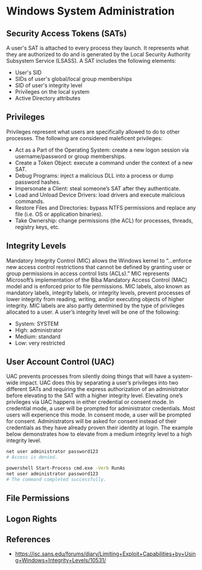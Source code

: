 # Windows System Administration

## Security Access Tokens (SATs)
A user's SAT is attached to every process they launch. It represents what they are authorized to do and is generated by the Local Security Authority Subsystem Service (LSASS). A SAT includes the following elements:
* User's SID
* SIDs of user's global/local group memberships
* SID of user's integrity level
* Privileges on the local system
* Active Directory attributes

## Privileges 
Privileges represent what users are specifically allowed to do to other processes. The following are considered maleficent privileges: 
* Act as a Part of the Operating System: create a new logon session via username/password or group memberships. 
* Create a Token Object: execute a command under the context of a new SAT. 
* Debug Programs: inject a malicious DLL into a process or dump password hashes.
* Impersonate a Client: steal someone’s SAT after they authenticate. 
* Load and Unload Device Drivers: load drivers and execute malicious commands.  
* Restore Files and Directories: bypass NTFS permissions and replace any file (i.e. OS or application binaries).
* Take Ownership: change permissions (the ACL) for processes, threads, registry keys, etc.

## Integrity Levels
Mandatory Integrity Control (MIC) allows the Windows kernel to “...enforce new access control restrictions that cannot be defined by granting user or group permissions in access control lists (ACLs).” MIC represents Microsoft’s implementation of the Biba Mandatory Access Control (MAC) model and is enforced prior to file permissions. MIC labels, also known as mandatory labels, integrity labels, or integrity levels, prevent processes of lower integrity from reading, writing, and/or executing objects of higher integrity. MIC labels are also partly determined by the type of privileges allocated to a user. A user’s integrity level will be one of the following: 
* System: SYSTEM
* High: administrator
* Medium: standard
* Low: very restricted

## User Account Control (UAC)
UAC prevents processes from silently doing things that will have a system-wide impact. UAC does this by separating a user’s privileges into two different SATs and requiring the  express authorization of an administrator before elevating to the SAT with a higher integrity level. Elevating one’s privileges via UAC happens in either credential or consent mode. In credential mode, a user will be prompted for administrator credentials. Most users will experience this mode. In consent mode, a user will be prompted for consent. Administrators will be asked for consent instead of their credentials as they have already proven their identity at login. The example below demonstrates how to elevate from a medium integrity level to a high integrity level. 

```bash
net user administrator password123
# Access is denied. 

powershell Start-Process cmd.exe -Verb RunAs
net user administrator password123
# The command completed successfully.
```

## File Permissions

## Logon Rights

## References
* https://isc.sans.edu/forums/diary/Limiting+Exploit+Capabilities+by+Using+Windows+Integrity+Levels/10531/
